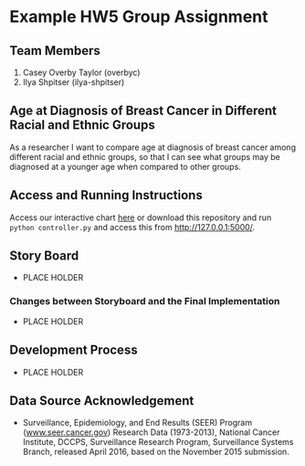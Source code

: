 # Example HW5 Group Assignment

## Team Members

1. Casey Overby Taylor (overbyc)
2. Ilya Shpitser (ilya-shpitser)

## Age at Diagnosis of Breast Cancer in Different Racial and Ethnic Groups

As a researcher I want to compare age at diagnosis of breast cancer among different racial and ethnic groups, so that I can see what groups may be diagnosed at a younger age when compared to other groups.

## Access and Running Instructions

Access our interactive chart [here](cot.pythonanywhere.com) or download this repository and run `python controller.py` and access this from http://127.0.0.1:5000/.

## Story Board

* PLACE HOLDER

### Changes between Storyboard and the Final Implementation

* PLACE HOLDER

## Development Process

* PLACE HOLDER
  
## Data Source Acknowledgement

* Surveillance, Epidemiology, and End Results (SEER) Program (www.seer.cancer.gov) Research Data (1973-2013), National Cancer Institute, DCCPS, Surveillance Research Program, Surveillance Systems Branch, released April 2016, based on the November 2015 submission.
